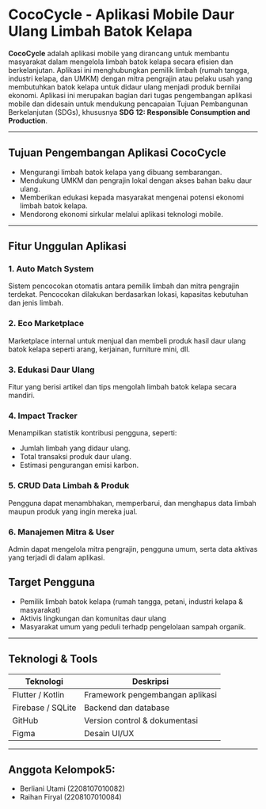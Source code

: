 # CocoCycle - Aplikasi Mobile Daur Ulang Limbah Batok Kelapa

**CocoCycle** adalah aplikasi mobile yang dirancang untuk membantu masyarakat dalam mengelola limbah batok kelapa secara efisien dan berkelanjutan. Aplikasi ini menghubungkan pemilik limbah (rumah tangga, industri kelapa, dan UMKM) dengan mitra pengrajin atau pelaku usah yang membutuhkan batok kelapa untuk didaur ulang menjadi produk bernilai ekonomi.
Aplikasi ini merupakan bagian dari tugas pengembangan aplikasi mobile dan didesain untuk mendukung pencapaian Tujuan Pembangunan Berkelanjutan (SDGs), khususnya **SDG 12: Responsible Consumption and Production**.

___

## Tujuan Pengembangan Aplikasi CocoCycle
- Mengurangi limbah batok kelapa yang dibuang sembarangan.
- Mendukung UMKM dan pengrajin lokal dengan akses bahan baku daur ulang.
- Memberikan edukasi kepada masyarakat mengenai potensi ekonomi limbah batok kelapa.
- Mendorong ekonomi sirkular melalui aplikasi teknologi mobile.

___

 ## Fitur Unggulan Aplikasi

  ### 1. Auto Match System
   Sistem pencocokan otomatis antara pemilik limbah dan mitra pengrajin terdekat.     Pencocokan dilakukan berdasarkan lokasi, kapasitas kebutuhan dan jenis limbah.
  ### 2. Eco Marketplace
   Marketplace internal untuk menjual dan membeli produk hasil daur ulang batok kelapa seperti arang, kerjainan, furniture mini, dll.
  ### 3. Edukasi Daur Ulang
  Fitur yang berisi artikel dan tips mengolah limbah batok kelapa secara mandiri.
  ### 4. Impact Tracker
  Menampilkan statistik kontribusi pengguna, seperti:
  - Jumlah limbah yang didaur ulang.
  - Total transaksi produk daur ulang.
  - Estimasi pengurangan emisi karbon.
  ### 5. CRUD Data Limbah & Produk
  Pengguna dapat menambhakan, memperbarui, dan menghapus data limbah maupun produk yang ingin mereka jual.
  ### 6. Manajemen Mitra & User
  Admin dapat mengelola mitra pengrajin, pengguna umum, serta data aktivas yang terjadi di dalam aplikasi.

  ## Target Pengguna
  - Pemilik limbah batok kelapa (rumah tangga, petani, industri kelapa & masyarakat)
  - Aktivis lingkungan dan komunitas daur ulang
  - Masyarakat umum yang peduli terhadp pengelolaan sampah organik.

___

## Teknologi & Tools

| Teknologi         | Deskripsi                          |
|------------------|------------------------------------|
| Flutter / Kotlin | Framework pengembangan aplikasi    |
| Firebase / SQLite| Backend dan database                |
| GitHub           | Version control & dokumentasi      |
| Figma            | Desain UI/UX                       |

___

## Anggota Kelompok5:
- Berliani Utami (2208107010082)
- Raihan Firyal (2208107010084)
  

